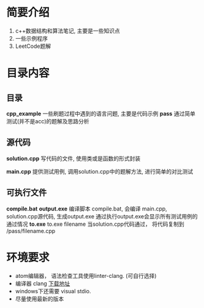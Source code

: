 # 简要介绍
1. c++数据结构和算法笔记, 主要是一些知识点
2. 一些示例程序
3. LeetCode题解

# 目录内容

## 目录
**cpp_example**
一些刷题过程中遇到的语言问题, 主要是代码示例
**pass**
通过简单测试(并不是acc)的题解及思路分析

## 源代码
**solution.cpp**
写代码的文件, 使用类或是函数的形式封装

**main.cpp**
提供测试用例, 调用solution.cpp中的题解方法, 进行简单的对比测试

## 可执行文件
**compile.bat**
**output.exe**
编译脚本 compile.bat, 会编译 main.cpp, solution.cpp源代码, 生成output.exe
通过执行output.exe会显示所有测试用例的通过情况
**to.exe**
to.exe filename
当solution.cpp代码通过， 将代码复制到 /pass/filename.cpp

# 环境要求
* atom编辑器， 语法检查工具使用linter-clang. (可自行选择)
* 编译器 clang [下载地址](http://releases.llvm.org/download.html)
* windows下还需要 visual stdio.
* 尽量使用最新的版本
